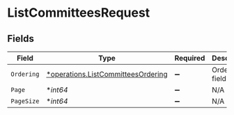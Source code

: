 # ListCommitteesRequest


## Fields

| Field                                                                                   | Type                                                                                    | Required                                                                                | Description                                                                             |
| --------------------------------------------------------------------------------------- | --------------------------------------------------------------------------------------- | --------------------------------------------------------------------------------------- | --------------------------------------------------------------------------------------- |
| `Ordering`                                                                              | [*operations.ListCommitteesOrdering](../../models/operations/listcommitteesordering.md) | :heavy_minus_sign:                                                                      | Ordering field                                                                          |
| `Page`                                                                                  | **int64*                                                                                | :heavy_minus_sign:                                                                      | N/A                                                                                     |
| `PageSize`                                                                              | **int64*                                                                                | :heavy_minus_sign:                                                                      | N/A                                                                                     |